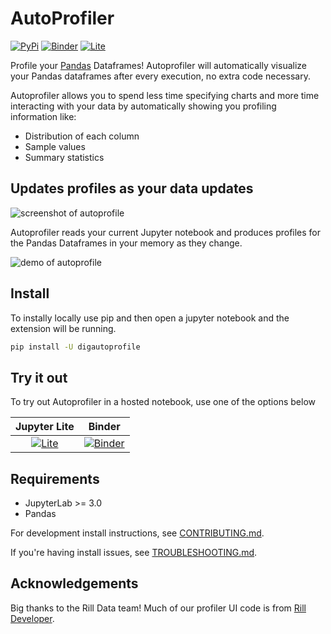 # AutoProfiler

[![PyPi](https://img.shields.io/pypi/v/digautoprofile.svg)](https://pypi.org/project/digautoprofile/)
[![Binder](https://mybinder.org/badge_logo.svg)](https://mybinder.org/v2/gh/cmudig/AutoProfile/HEAD?labpath=examples%2FSF%20Housing%20Demo.ipynb)
[![Lite](https://gist.githubusercontent.com/willeppy/35cdc20a3fc26e393ce76f1df35bcdfc/raw/a7fca1d0a2d62c2b49f60c0217dffbd0fe404471/lite-badge-launch-small.svg)](http://dig.cmu.edu/AutoProfile)

Profile your [Pandas](https://pandas.pydata.org) Dataframes! Autoprofiler will automatically visualize your Pandas dataframes after every execution, no extra code necessary.

Autoprofiler allows you to spend less time specifying charts and more time interacting with your data by automatically showing you profiling information like:

-   Distribution of each column
-   Sample values
-   Summary statistics


## Updates profiles as your data updates
![screenshot of autoprofile](https://raw.githubusercontent.com/cmudig/AutoProfile/main/.github/screenshots/profiler_sc.png)

Autoprofiler reads your current Jupyter notebook and produces profiles for the Pandas Dataframes in your memory as they change.

![demo of autoprofile](https://raw.githubusercontent.com/cmudig/AutoProfile/main/.github/screenshots/demo.gif)

## Install

To instally locally use pip and then open a jupyter notebook and the extension will be running.
```bash
pip install -U digautoprofile
```

## Try it out

To try out Autoprofiler in a hosted notebook, use one of the options below

|Jupyter Lite|Binder|
|:---:|:---:|
|[![Lite](https://gist.githubusercontent.com/willeppy/35cdc20a3fc26e393ce76f1df35bcdfc/raw/a7fca1d0a2d62c2b49f60c0217dffbd0fe404471/lite-badge-launch-small.svg)](http://dig.cmu.edu/AutoProfile) | [![Binder](https://mybinder.org/badge_logo.svg)](https://mybinder.org/v2/gh/cmudig/AutoProfile/HEAD?labpath=examples%2FSF%20Housing%20Demo.ipynb) |

## Requirements

-   JupyterLab >= 3.0
-   Pandas


For development install instructions, see [CONTRIBUTING.md](CONTRIBUTING.md).

If you're having install issues, see [TROUBLESHOOTING.md](TROUBLESHOOTING.md).

## Acknowledgements

Big thanks to the Rill Data team! Much of our profiler UI code is from [Rill Developer](https://github.com/rilldata/rill-developer).
